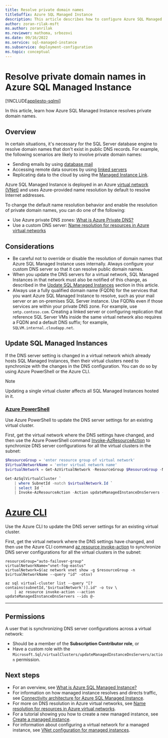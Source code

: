 ```yaml
---
title: Resolve private domain names
titleSuffix: Azure SQL Managed Instance
description: This article describes how to configure Azure SQL Managed Instance to resolve private domain names.
author: zoran-rilak-msft
ms.author: zoranrilak
ms.reviewer: mathoma, srbozovi
ms.date: 09/16/2022
ms.service: sql-managed-instance
ms.subservice: deployment-configuration
ms.topic: conceptual
---
```

# Resolve private domain names in Azure SQL Managed Instance
[!INCLUDE[appliesto-sqlmi](../includes/appliesto-sqlmi.md)]

In this article, learn how Azure SQL Managed Instance resolves private domain names. 

## Overview

In certain situations, it's necessary for the SQL Server database engine to resolve domain names that don't exist in public DNS records. For example, the following scenarios are likely to involve private domain names:

* Sending emails by using [database mail](/sql/relational-databases/database-mail/database-mail)
* Accessing remote data sources by using [linked servers](/sql/relational-databases/linked-servers/linked-servers-database-engine)
* Replicating data to the cloud by using the [Managed Instance Link](managed-instance-link-feature-overview.md).

Azure SQL Managed Instance is deployed in an Azure [virtual network (VNet)](/azure/virtual-network/virtual-networks-overview) and uses Azure-provided name resolution by default to resolve Internet addresses. 

To change the default name resolution behavior and enable the resolution of private domain names, you can do one of the following: 

- Use Azure private DNS zones: [What is Azure Private DNS?](/azure/dns/private-dns-overview)
- Use a custom DNS server: [Name resolution for resources in Azure virtual networks](/azure/virtual-network/virtual-networks-name-resolution-for-vms-and-role-instances#name-resolution-that-uses-your-own-dns-server)

## Considerations

* Be careful not to override or disable the resolution of domain names that Azure SQL Managed Instance uses internally. Always configure your custom DNS server so that it can resolve public domain names.
* When you update the DNS servers for a virtual network, SQL Managed Instances in that network must also be notified of this change, as described in the [Update SQL Managed Instances](#update-sql-managed-instances) section in this article. 
* Always use a fully qualified domain name (FQDN) for the services that you want Azure SQL Managed Instance to resolve, such as your mail server or an on-premises SQL Server instance. Use FQDNs even if those services are within your private DNS zone. For example, use `smtp.contoso.com`. Creating a linked server or configuring replication that reference SQL Server VMs inside the same virtual network also requires a FQDN and a default DNS suffix; for example, `SQLVM.internal.cloudapp.net`.

## Update SQL Managed Instances

If the DNS server setting is changed in a virtual network which already hosts SQL Managed Instances, then their virtual clusters need to synchronize with the changes in the DNS configuration. You can do so by using Azure PowerShell or the Azure CLI. 

> [!NOTE]
> Updating a single virtual cluster affects all SQL Managed Instances hosted in it.

### [Azure PowerShell](#tab/azure-powershell)

Use Azure PowerShell to update the DNS server settings for an existing virtual cluster. 

First, get the virtual network where the DNS settings have changed, and then use the Azure PowerShell command [Invoke-AzResourceAction](/powershell/module/az.resources/invoke-azresourceaction) to synchronize DNS server configurations for all the virtual clusters in the subnet:

```powershell
$ResourceGroup = 'enter resource group of virtual network'
$VirtualNetworkName = 'enter virtual network name'
$virtualNetwork = Get-AzVirtualNetwork -ResourceGroup $ResourceGroup -Name $VirtualNetworkName

Get-AzSqlVirtualCluster `
    | where SubnetId -match $virtualNetwork.Id `
    | select Id `
    | Invoke-AzResourceAction -Action updateManagedInstanceDnsServers -Force
```

# [Azure CLI](#tab/azure-cli)

Use the Azure CLI to update the DNS server settings for an existing virtual cluster. 

First, get the virtual network where the DNS settings have changed, and then use the Azure CLI command [az resource invoke-action](/cli/azure/resource#az-resource-invoke-action) to synchronize DNS server configurations for all the virtual clusters in the subnet:


```azurecli
resourceGroup="auto-failover-group"
virtualNetworkName="vnet-fog-eastus"
virtualNetwork=$(az network vnet show -g $resourceGroup -n $virtualNetworkName --query "id" -otsv)

az sql virtual-cluster list --query "[? contains(subnetId,'$virtualNetwork')].id" -o tsv \
	| az resource invoke-action --action updateManagedInstanceDnsServers --ids @-

```

---

## Permissions 

A user that is synchronizing DNS server configurations across a virtual network:

- Should be a member of the **Subscription Contributor role**, or
- Have a custom role with the `Microsoft.Sql/virtualClusters/updateManagedInstanceDnsServers/action` permission.

## Next steps

- For an overview, see [What is Azure SQL Managed Instance?](sql-managed-instance-paas-overview.md)
- For information on how managed instance resolves and directs traffic, see [Connectivity architecture for Azure SQL Managed Instance](connectivity-architecture-overview.md).
- For more on DNS resolution in Azure virtual networks, see [Name resolution for resources in Azure virtual networks](/azure/virtual-network/virtual-networks-name-resolution-for-vms-and-role-instances#name-resolution-using-your-own-dns-server.md).
- For a tutorial showing you how to create a new managed instance, see [Create a managed instance](instance-create-quickstart.md).
- For information about configuring a virtual network for a managed instance, see [VNet configuration for managed instances](connectivity-architecture-overview.md).

